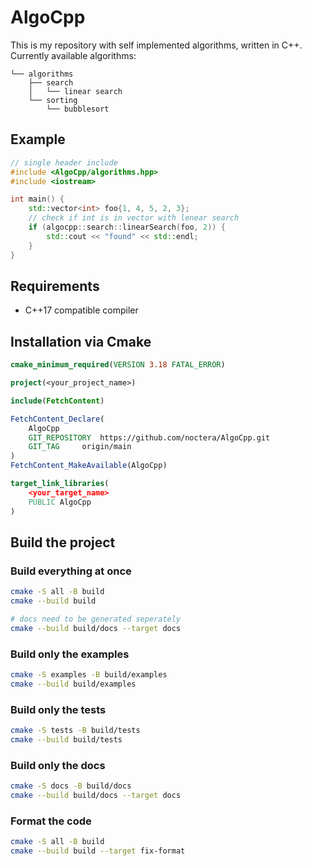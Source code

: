 # AlgoCpp

This is my repository with self implemented algorithms, written in C++.<br/>Currently available algorithms:

```
└── algorithms
    ├── search
    │   └── linear search
    └── sorting
        └── bubblesort
```

## Example

```cpp
// single header include
#include <AlgoCpp/algorithms.hpp>
#include <iostream>

int main() {
    std::vector<int> foo{1, 4, 5, 2, 3};
	// check if int is in vector with lenear search
  	if (algocpp::search::linearSearch(foo, 2)) {
    	std::cout << "found" << std::endl;
  	}
}
```

## Requirements

- C++17 compatible compiler

## Installation via Cmake

```cmake
cmake_minimum_required(VERSION 3.18 FATAL_ERROR)

project(<your_project_name>)

include(FetchContent)

FetchContent_Declare(
	AlgoCpp
	GIT_REPOSITORY	https://github.com/noctera/AlgoCpp.git
	GIT_TAG		origin/main
)
FetchContent_MakeAvailable(AlgoCpp)

target_link_libraries(
	<your_target_name>
	PUBLIC AlgoCpp
)
```

## Build the project

### Build everything at once

```bash
cmake -S all -B build
cmake --build build

# docs need to be generated seperately
cmake --build build/docs --target docs
```

### Build only the examples

```bash
cmake -S examples -B build/examples
cmake --build build/examples
```

### Build only the tests

```bash
cmake -S tests -B build/tests
cmake --build build/tests
```

### Build only the docs

```bash
cmake -S docs -B build/docs
cmake --build build/docs --target docs
```

### Format the code

```bash
cmake -S all -B build
cmake --build build --target fix-format
```
